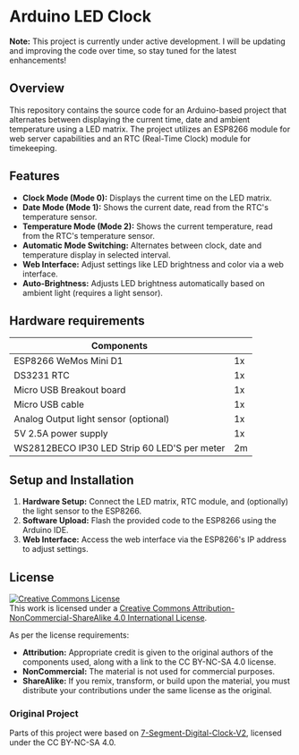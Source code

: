 # Arduino LED Clock

**Note:** This project is currently under active development. I will be updating and improving the code over time, so stay tuned for the latest enhancements!

## Overview
This repository contains the source code for an Arduino-based project that alternates between displaying the current time, date and ambient temperature using a LED matrix. The project utilizes an ESP8266 module for web server capabilities and an RTC (Real-Time Clock) module for timekeeping.

## Features
- **Clock Mode (Mode 0):** Displays the current time on the LED matrix.
- **Date Mode (Mode 1):** Shows the current date, read from the RTC's temperature sensor.
- **Temperature Mode (Mode 2):** Shows the current temperature, read from the RTC's temperature sensor.
- **Automatic Mode Switching:** Alternates between clock, date and temperature display in selected interval.
- **Web Interface:** Adjust settings like LED brightness and color via a web interface.
- **Auto-Brightness:** Adjusts LED brightness automatically based on ambient light (requires a light sensor).

## Hardware requirements

| Components                    |       |
| -------------                 | ----- |
|ESP8266 WeMos Mini D1          | 1x    |
|DS3231 RTC                     | 1x    |
|Micro USB Breakout board       | 1x    |
|Micro USB cable                | 1x    |
|Analog Output light sensor (optional)    | 1x    |
|5V 2.5A power supply           | 1x    |
|WS2812BECO IP30 LED Strip 60 LED'S per meter | 2m    |

## Setup and Installation
1. **Hardware Setup:** Connect the LED matrix, RTC module, and (optionally) the light sensor to the ESP8266.
2. **Software Upload:** Flash the provided code to the ESP8266 using the Arduino IDE.
3. **Web Interface:** Access the web interface via the ESP8266's IP address to adjust settings.


## License

<a rel="license" href="http://creativecommons.org/licenses/by-nc-sa/4.0/"><img alt="Creative Commons License" style="border-width:0" src="https://i.creativecommons.org/l/by-nc-sa/4.0/88x31.png" /></a><br />This work is licensed under a <a rel="license" href="http://creativecommons.org/licenses/by-nc-sa/4.0/">Creative Commons Attribution-NonCommercial-ShareAlike 4.0 International License</a>.

As per the license requirements:
- **Attribution:** Appropriate credit is given to the original authors of the components used, along with a link to the CC BY-NC-SA 4.0 license.
- **NonCommercial:** The material is not used for commercial purposes.
- **ShareAlike:** If you remix, transform, or build upon the material, you must distribute your contributions under the same license as the original.

### Original Project
Parts of this project were based on [7-Segment-Digital-Clock-V2](https://github.com/leonvandenbeukel/7-Segment-Digital-Clock-V2), licensed under the CC BY-NC-SA 4.0.

